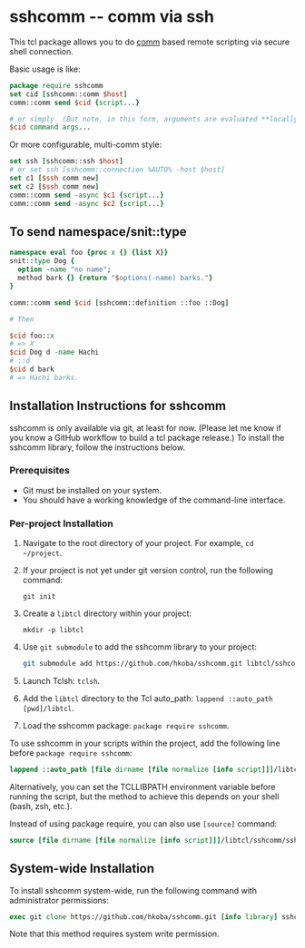 sshcomm -- comm via ssh
====================

This tcl package allows you to do
[comm](https://core.tcl-lang.org/tcllib/doc/trunk/embedded/md/tcllib/files/modules/comm/comm.md)
based remote scripting via secure shell connection.

Basic usage is like:

```tcl
package require sshcomm
set cid [sshcomm::comm $host]
comm::comm send $cid {script...}

# or simply. (But note, in this form, arguments are evaluated **locally**!)
$cid command args...

```

Or more configurable, multi-comm style:

```tcl
set ssh [sshcomm::ssh $host]
# or set ssh [sshcomm::connection %AUTO% -host $host]
set c1 [$ssh comm new]
set c2 [$ssh comm new]
comm::comm send -async $c1 {script...}
comm::comm send -async $c2 {script...}
```

To send namespace/snit::type
--------------------

```tcl
namespace eval foo {proc x {} {list X}}
snit::type Dog {
  option -name "no name";
  method bark {} {return "$options(-name) barks."}
}

comm::comm send $cid [sshcomm::definition ::foo ::Dog]

# Then

$cid foo::x
# => X
$cid Dog d -name Hachi
# ::d
$cid d bark
# => Hachi barks.
```

## Installation Instructions for sshcomm

sshcomm is only available via git, at least for now.
(Please let me know if you know a GitHub workflow to build a tcl package release.)
To install the sshcomm library, follow the instructions below.

### Prerequisites

- Git must be installed on your system.
- You should have a working knowledge of the command-line interface.

### Per-project Installation

1. Navigate to the root directory of your project. For example, `cd ~/project`.

2. If your project is not yet under git version control, run the following command:
   ```
   git init
   ```
3. Create a `libtcl` directory within your project:
   ```
   mkdir -p libtcl
   ```
4. Use `git submodule` to add the sshcomm library to your project:
   ```sh
   git submodule add https://github.com/hkoba/sshcomm.git libtcl/sshcomm
   ```
5. Launch Tclsh: `tclsh`.
6. Add the `libtcl` directory to the Tcl auto_path: `lappend ::auto_path [pwd]/libtcl`.
7. Load the sshcomm package: `package require sshcomm`.

To use sshcomm in your scripts within the project, add the following line before `package require sshcomm`:

```tcl
lappend ::auto_path [file dirname [file normalize [info script]]]/libtcl
```

Alternatively, you can set the TCLLIBPATH environment variable before running the script, but the method to achieve this depends on your shell (bash, zsh, etc.).

Instead of using package require, you can also use `[source]` command:

```tcl
source [file dirname [file normalize [info script]]]/libtcl/sshcomm/sshcomm.tcl
```

## System-wide Installation
To install sshcomm system-wide, run the following command with administrator permissions:


```tcl
exec git clone https://github.com/hkoba/sshcomm.git [info library] sshcomm
```

Note that this method requires system write permission.
